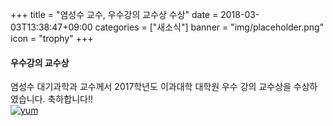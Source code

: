 +++
title = "염성수 교수, 우수강의 교수상 수상"
date = 2018-03-03T13:38:47+09:00
categories = ["새소식"]
banner = "img/placeholder.png"
icon = "trophy"
+++

<!--more-->

#### 우수강의 교수상
염성수 대기과학과 교수께서 2017학년도 이과대학 대학원 우수 강의 교수상을 수상하였습니다. 축하합니다!!
<br>
[![yum](../../../../../img/people/seongsooyum.jpg)](../../../../../people/seongsooyum)
